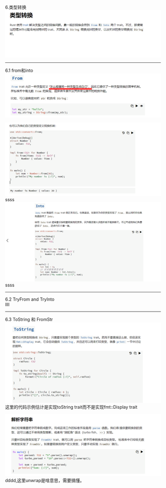 6.类型转换
![](images/2021-07-11-21-48-46.png)
***
6.1 from和into
![](images/2021-07-11-22-37-37.png)

![](images/2021-07-11-22-39-22.png)
ssss
![](images/2021-07-12-00-19-55.png)
ssss
***
6.2 TryFrom and TryInto  
llll
***
6.3 ToString 和 FromStr
![](images/2021-07-12-00-34-40.png) 
这里的代码示例估计是实现toString trait而不是实现fmt::Display trait

![](images/2021-07-12-00-40-09.png)
dddd,这里unwrap是啥意思，需要搞懂。
